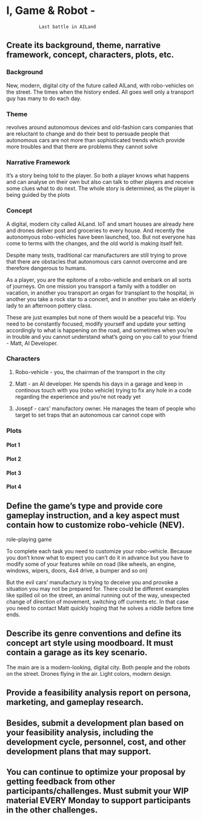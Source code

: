 # I, Game & Robot - 
				Last battle in AILand

  
## Create its background, theme, narrative framework, concept, characters, plots, etc.

  

### Background


New, modern, digital city of the future called AILand, with robo-vehicles on the street. The times when the history ended. All goes well only a transport guy has many to do each day.

### Theme

revolves around autonomous devices and old-fashion cars companies that are reluctant to change and do their best to persuade people that autonomous cars are not more than sophisticated trends which provide more troubles and that there are problems they cannot solve

  
### Narrative Framework

  

It’s a story being told to the player. So both a player knows what happens and can analyse on their own but also can talk to other players and receive some clues what to do next. The whole story is determined, as the player is being guided by the plots

  

### Concept

A digital, modern city called AiLand. IoT and smart houses are already here and drones deliver post and groceries to every house. And recently the autonomyous robo-vehicles have been launched, too. But not everyone has come to terms with the changes, and the old world is making itself felt.

  

Despite many tests, traditional car manufacturers are still trying to prove that there are obstacles that autonomous cars cannot overcome and are therefore dangerous to humans.

  

As a player, you are the epitome of a robo-vehicle and embark on all sorts of journeys. On one mission you transport a family with a toddler on vacation, in another you transport an organ for transplant to the hospital, in another you take a rock star to a concert, and in another you take an elderly lady to an afternoon pottery class.

  

These are just examples but none of them would be a peaceful trip. You need to be constantly focused, modify yourself and update your setting accordingly to what is happening on the road, and sometimes when you’re in trouble and you cannot understand what’s going on you call to your friend - Matt, AI Developer.

  
  

### Characters

1.  Robo-vehicle - you, the chairman of the transport in the city
    
2.  Matt - an AI developer. He spends his days in a garage and keep in continous touch with you (robo vehicle) trying to fix any hole in a code regarding the experience and you’re not ready yet
    
3.  Josepf - cars’ manufactory owner. He manages the team of people who target to set traps that an autonomous car cannot cope with
    

  

### Plots

  

#### Plot 1

  
  

#### Plot 2

  

#### Plot 3

  

#### Plot 4

  

## Define the game’s type and provide core gameplay instruction, and a key aspect must contain how to customize robo-vehicle (NEV).

  
  

role-playing game

To complete each task you need to customize your robo-vehicle. Because you don’t know what to expect you can’t do it in advance but you have to modify some of your features while on road (like wheels, an engine, windows, wipers, doors, 4x4 drive, a bumper and so on)

But the evil cars’ manufactury is trying to deceive you and provoke a situation you may not be prepared for. There could be different examples like spilled oil on the street, an animal running out of the way, unexpected change of direction of movement, switching off currents etc. In that case you need to contact Matt quickly hoping that he solves a riddle before time ends.

  

## Describe its genre conventions and define its concept art style using moodboard. It must contain a garage as its key scenario.

  

The main are is a modern-looking, digital city. Both people and the robots on the street. Drones flying in the air. Light colors, modern design.

  

## Provide a feasibility analysis report on persona, marketing, and gameplay research.

  

## Besides, submit a development plan based on your feasibility analysis, including the development cycle, personnel, cost, and other development plans that may support.

  

## You can continue to optimize your proposal by getting feedback from other participants/challenges. Must submit your WIP material EVERY Monday to support participants in the other challenges.